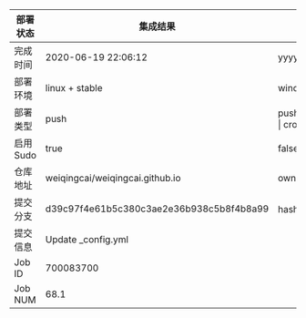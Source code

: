 部署状态 | 集成结果 | 参考值
---|---|---
完成时间 | 2020-06-19 22:06:12 | yyyy-mm-dd hh:mm:ss
部署环境 | linux + stable | window \| linux + stable
部署类型 | push | push \| pull_request \| api \| cron
启用Sudo | true | false \| true
仓库地址 | weiqingcai/weiqingcai.github.io | owner_name/repo_name
提交分支 | d39c97f4e61b5c380c3ae2e36b938c5b8f4b8a99 | hash 16位
提交信息 | Update _config.yml |
Job ID   | 700083700 |
Job NUM  | 68.1 |
